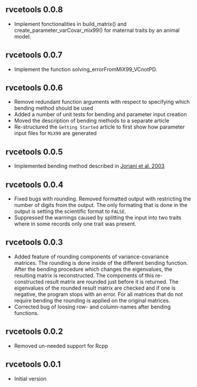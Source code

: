 ## rvcetools 0.0.8
* Implement fonctionalities in build_matrix() and create_parameter_varCovar_mix99() for maternal traits by an animal model.

## rvcetools 0.0.7
* Implement the function solving_errorFromMiX99_VCnotPD. 

## rvcetools 0.0.6

* Remove redundant function arguments with respect to specifying which bending method should be used
* Added a number of unit tests for bending and parameter input creation
* Moved the description of bending methods to a separate article
* Re-structured the `Getting Started` article to first show how parameter input files for `MiX99` are generated


## rvcetools 0.0.5

* Implemented bending method described in [Jorjani et al.  2003](https://www.journalofdairyscience.org/article/S0022-0302(03)73646-7/fulltext)


## rvcetools 0.0.4

* Fixed bugs with rounding. Removed formatted output with restricting the number of digits from the output. The only formating that is done in the output is setting the scientific format to `FALSE`. 
* Suppressed the warnings caused by splitting the input into two traits where in some records only one trait was present.


## rvcetools 0.0.3

* Added feature of rounding components of variance-covariance matrices. The rounding is done inside of the different bending function. After the bending procedure which changes the eigenvalues, the resulting matrix is reconstructed. The components of this re-constructed result matrix are rounded just before it is returned. The eigenvalues of the rounded result matrix are checked and if one is negative, the program stops with an error. For all matrices that do not require bending the rounding is applied on the original matrices.
* Corrected bug of loosing row- and column-names after bending functions.


## rvcetools 0.0.2

* Removed un-needed support for Rcpp


## rvcetools 0.0.1

* Initial version